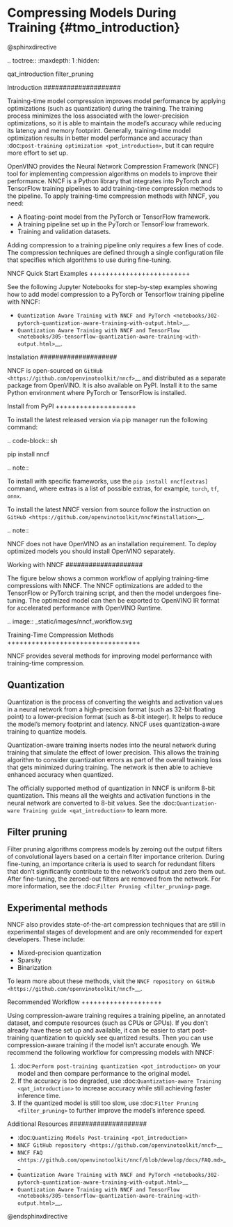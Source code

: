 # Compressing Models During Training {#tmo_introduction}

@sphinxdirective

.. toctree::
   :maxdepth: 1
   :hidden:

   qat_introduction
   filter_pruning


Introduction
####################

Training-time model compression improves model performance by applying optimizations (such as quantization) during the training. The training process minimizes the loss associated with the lower-precision optimizations, so it is able to maintain the model’s accuracy while reducing its latency and memory footprint. Generally, training-time model optimization results in better model performance and accuracy than :doc:`post-training optimization <pot_introduction>`, but it can require more effort to set up.

OpenVINO provides the Neural Network Compression Framework (NNCF) tool for implementing compression algorithms on models to improve their performance. NNCF is a Python library that integrates into PyTorch and TensorFlow training pipelines to add training-time compression methods to the pipeline. To apply training-time compression methods with NNCF, you need:

- A floating-point model from the PyTorch or TensorFlow framework.
- A training pipeline set up in the PyTorch or TensorFlow framework.
- Training and validation datasets.

Adding compression to a training pipeline only requires a few lines of code. The compression techniques are defined through a single configuration file that specifies which algorithms to use during fine-tuning.

NNCF Quick Start Examples
+++++++++++++++++++++++++

See the following Jupyter Notebooks for step-by-step examples showing how to add model compression to a PyTorch or Tensorflow training pipeline with NNCF:

- `Quantization Aware Training with NNCF and PyTorch <notebooks/302-pytorch-quantization-aware-training-with-output.html>`__.
- `Quantization Aware Training with NNCF and TensorFlow <notebooks/305-tensorflow-quantization-aware-training-with-output.html>`__.

Installation
####################

NNCF is open-sourced on `GitHub <https://github.com/openvinotoolkit/nncf>`__ and distributed as a separate package from OpenVINO. It is also available on PyPI. Install it to the same Python environment where PyTorch or TensorFlow is installed.

Install from PyPI
++++++++++++++++++++

To install the latest released version via pip manager run the following command:

.. code-block:: sh

   pip install nncf


.. note::

   To install with specific frameworks, use the `pip install nncf[extras]` command, where extras is a list of possible extras, for example, `torch`, `tf`, `onnx`.


To install the latest NNCF version from source follow the instruction on `GitHub <https://github.com/openvinotoolkit/nncf#installation>`__.

.. note::

   NNCF does not have OpenVINO as an installation requirement. To deploy optimized models you should install OpenVINO separately.

Working with NNCF
####################

The figure below shows a common workflow of applying training-time compressions with NNCF. The NNCF optimizations are added to the TensorFlow or PyTorch training script, and then the model undergoes fine-tuning. The optimized model can then be exported to OpenVINO IR format for accelerated performance with OpenVINO Runtime.

.. image:: _static/images/nncf_workflow.svg


Training-Time Compression Methods
+++++++++++++++++++++++++++++++++

NNCF provides several methods for improving model performance with training-time compression.

Quantization
--------------------
Quantization is the process of converting the weights and activation values in a neural network from a high-precision format (such as 32-bit floating point) to a lower-precision format (such as 8-bit integer). It helps to reduce the model’s memory footprint and latency. NNCF uses quantization-aware training to quantize models.

Quantization-aware training inserts nodes into the neural network during training that simulate the effect of lower precision. This allows the training algorithm to consider quantization errors as part of the overall training loss that gets minimized during training. The network is then able to achieve enhanced accuracy when quantized.

The officially supported method of quantization in NNCF is uniform 8-bit quantization. This means all the weights and activation functions in the neural network are converted to 8-bit values. See the :doc:`Quantization-ware Training guide <qat_introduction>` to learn more.

Filter pruning
--------------------

Filter pruning algorithms compress models by zeroing out the output filters of convolutional layers based on a certain filter importance criterion. During fine-tuning, an importance criteria is used to search for redundant filters that don’t significantly contribute to the network’s output and zero them out. After fine-tuning, the zeroed-out filters are removed from the network. For more information, see the :doc:`Filter Pruning <filter_pruning>` page.

Experimental methods
--------------------

NNCF also provides state-of-the-art compression techniques that are still in experimental stages of development and are only recommended for expert developers. These include:

- Mixed-precision quantization
- Sparsity
- Binarization

To learn more about these methods, visit the `NNCF repository on GitHub <https://github.com/openvinotoolkit/nncf>`__.

Recommended Workflow
++++++++++++++++++++

Using compression-aware training requires a training pipeline, an annotated dataset, and compute resources (such as CPUs or GPUs). If you don't already have these set up and available, it can be easier to start post-training quantization to quickly see quantized results. Then you can use compression-aware training if the model isn't accurate enough. We recommend the following workflow for compressing models with NNCF:

1. :doc:`Perform post-training quantization <pot_introduction>` on your model and then compare performance to the original model.
2. If the accuracy is too degraded, use :doc:`Quantization-aware Training <qat_introduction>` to increase accuracy while still achieving faster inference time.
3. If the quantized model is still too slow, use :doc:`Filter Pruning <filter_pruning>` to further improve the model’s inference speed.

Additional Resources
####################

- :doc:`Quantizing Models Post-training <pot_introduction>`
- `NNCF GitHub repository <https://github.com/openvinotoolkit/nncf>`__
- `NNCF FAQ <https://github.com/openvinotoolkit/nncf/blob/develop/docs/FAQ.md>`__
- `Quantization Aware Training with NNCF and PyTorch <notebooks/302-pytorch-quantization-aware-training-with-output.html>`__
- `Quantization Aware Training with NNCF and TensorFlow <notebooks/305-tensorflow-quantization-aware-training-with-output.html>`__.

@endsphinxdirective
